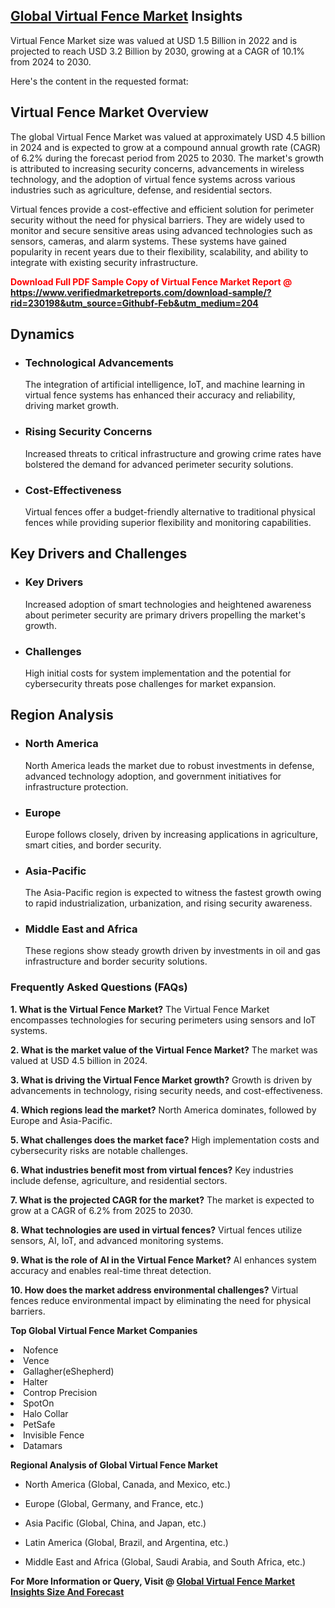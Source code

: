 <h2><a href="https://www.verifiedmarketreports.com/download-sample/?rid=230198&amp;utm_source=Githubf&amp;utm_medium=204" target="_blank">Global Virtual Fence Market</a> Insights</h2><p>Virtual Fence Market size was valued at USD 1.5 Billion in 2022 and is projected to reach USD 3.2 Billion by 2030, growing at a CAGR of 10.1% from 2024 to 2030.</p><p>Here's the content in the requested format: <!DOCTYPE html> <html lang="en"> <head> <meta charset="UTF-8"> <meta name="viewport" content="width=device-width, initial-scale=1.0"> <meta name="description" content="Explore the in-depth industry outlook of the Virtual Fence Market, including dynamics, drivers, challenges, and regional analysis."> <meta name="keywords" content="Virtual Fence Market, Market Value, Dynamics, Drivers, Challenges, Region Analysis"> <meta name="author" content="Market Research"> <title>Virtual Fence Market Overview</title> </head> <body> <h2>Virtual Fence Market Overview</h2> <p>The global Virtual Fence Market was valued at approximately USD 4.5 billion in 2024 and is expected to grow at a compound annual growth rate (CAGR) of 6.2% during the forecast period from 2025 to 2030. The market's growth is attributed to increasing security concerns, advancements in wireless technology, and the adoption of virtual fence systems across various industries such as agriculture, defense, and residential sectors.</p> <p>Virtual fences provide a cost-effective and efficient solution for perimeter security without the need for physical barriers. They are widely used to monitor and secure sensitive areas using advanced technologies such as sensors, cameras, and alarm systems. These systems have gained popularity in recent years due to their flexibility, scalability, and ability to integrate with existing security infrastructure. <strong><p><span class=""><span style="color: #ff0000;"><strong>Download Full PDF Sample Copy of Virtual Fence Market Report</strong> @ </span><a href="https://www.verifiedmarketreports.com/download-sample/?rid=230198&amp;utm_source=Githubf-Feb&amp;utm_medium=204" target="_blank">https://www.verifiedmarketreports.com/download-sample/?rid=230198&amp;utm_source=Githubf-Feb&amp;utm_medium=204</a></span></p></strong></p> <h2>Dynamics</h2> <ul> <li><h3>Technological Advancements</h3> <p>The integration of artificial intelligence, IoT, and machine learning in virtual fence systems has enhanced their accuracy and reliability, driving market growth.</p> </li> <li><h3>Rising Security Concerns</h3> <p>Increased threats to critical infrastructure and growing crime rates have bolstered the demand for advanced perimeter security solutions.</p> </li> <li><h3>Cost-Effectiveness</h3> <p>Virtual fences offer a budget-friendly alternative to traditional physical fences while providing superior flexibility and monitoring capabilities.</p> </li> </ul> <h2>Key Drivers and Challenges</h2> <ul> <li><h3>Key Drivers</h3> <p>Increased adoption of smart technologies and heightened awareness about perimeter security are primary drivers propelling the market's growth.</p> </li> <li><h3>Challenges</h3> <p>High initial costs for system implementation and the potential for cybersecurity threats pose challenges for market expansion.</p> </li> </ul> <h2>Region Analysis</h2> <ul> <li><h3>North America</h3> <p>North America leads the market due to robust investments in defense, advanced technology adoption, and government initiatives for infrastructure protection.</p> </li> <li><h3>Europe</h3> <p>Europe follows closely, driven by increasing applications in agriculture, smart cities, and border security.</p> </li> <li><h3>Asia-Pacific</h3> <p>The Asia-Pacific region is expected to witness the fastest growth owing to rapid industrialization, urbanization, and rising security awareness.</p> </li> <li><h3>Middle East and Africa</h3> <p>These regions show steady growth driven by investments in oil and gas infrastructure and border security solutions.</p> </li> </ul> <h3>Frequently Asked Questions (FAQs)</h3> <p><strong>1. What is the Virtual Fence Market?</strong> The Virtual Fence Market encompasses technologies for securing perimeters using sensors and IoT systems.</p> <p><strong>2. What is the market value of the Virtual Fence Market?</strong> The market was valued at USD 4.5 billion in 2024.</p> <p><strong>3. What is driving the Virtual Fence Market growth?</strong> Growth is driven by advancements in technology, rising security needs, and cost-effectiveness.</p> <p><strong>4. Which regions lead the market?</strong> North America dominates, followed by Europe and Asia-Pacific.</p> <p><strong>5. What challenges does the market face?</strong> High implementation costs and cybersecurity risks are notable challenges.</p> <p><strong>6. What industries benefit most from virtual fences?</strong> Key industries include defense, agriculture, and residential sectors.</p> <p><strong>7. What is the projected CAGR for the market?</strong> The market is expected to grow at a CAGR of 6.2% from 2025 to 2030.</p> <p><strong>8. What technologies are used in virtual fences?</strong> Virtual fences utilize sensors, AI, IoT, and advanced monitoring systems.</p> <p><strong>9. What is the role of AI in the Virtual Fence Market?</strong> AI enhances system accuracy and enables real-time threat detection.</p> <p><strong>10. How does the market address environmental challenges?</strong> Virtual fences reduce environmental impact by eliminating the need for physical barriers.</p> </body> </html> </p><p><strong>Top Global Virtual Fence Market Companies</strong></p><div data-test-id=""><p><li>Nofence</li><li> Vence</li><li> Gallagher(eShepherd)</li><li> Halter</li><li> Controp Precision</li><li> SpotOn</li><li> Halo Collar</li><li> PetSafe</li><li> Invisible Fence</li><li> Datamars</li></p><div><strong>Regional Analysis of&nbsp;Global Virtual Fence Market</strong></div><ul><li dir="ltr"><p dir="ltr">North America&nbsp;(Global, Canada, and Mexico, etc.)</p></li><li dir="ltr"><p dir="ltr">Europe (Global, Germany, and France, etc.)</p></li><li dir="ltr"><p dir="ltr">Asia Pacific&nbsp;(Global, China, and Japan, etc.)</p></li><li dir="ltr"><p dir="ltr">Latin America&nbsp;(Global, Brazil, and Argentina, etc.)</p></li><li dir="ltr">Middle East and Africa&nbsp;(Global, Saudi Arabia, and South Africa, etc.)</li></ul><p><strong>For More Information or Query, Visit @&nbsp;</strong><strong><a href="https://www.verifiedmarketreports.com/product/virtual-fence-market/?utm_source=Githubf&amp;utm_medium=204" target="_blank">Global Virtual Fence Market Insights Size And Forecast</a></strong></p></div>

